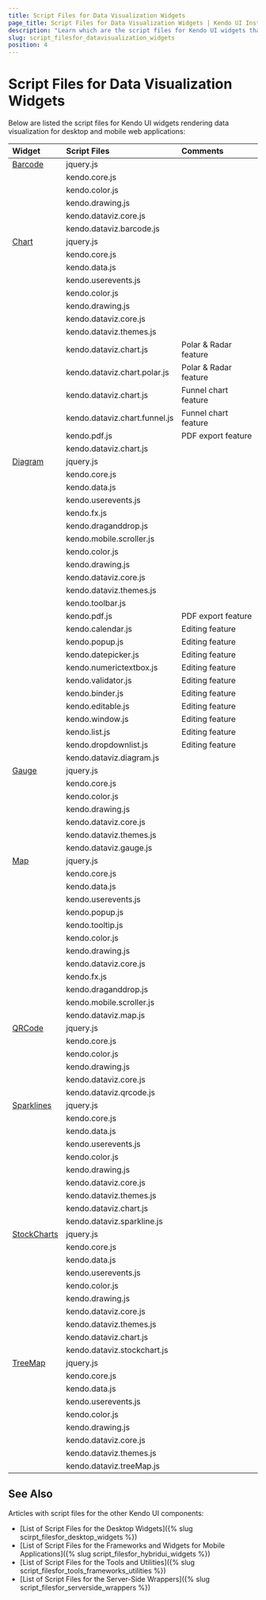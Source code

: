 ```yaml
---
title: Script Files for Data Visualization Widgets
page_title: Script Files for Data Visualization Widgets | Kendo UI Installation
description: "Learn which are the script files for Kendo UI widgets that render data visualization."
slug: script_filesfor_datavisualization_widgets
position: 4
---
```


# Script Files for Data Visualization Widgets

Below are listed the script files for Kendo UI widgets rendering data visualization for desktop and mobile web applications:

| Widget				| Script Files								|Comments					|
| :---					| :---										|:---						|
| [Barcode](http://demos.telerik.com/kendo-ui/barcode/index)| jquery.js| 						|
| 						| kendo.core.js								| 							|
| 						| kendo.color.js							| 							|
| 						| kendo.drawing.js							| 							|
| 						| kendo.dataviz.core.js						| 							|
| 						| kendo.dataviz.barcode.js					| 							|
| [Chart](http://demos.telerik.com/kendo-ui/chart-api/index)| jquery.js|						|
| 						| kendo.core.js								| 							|
| 						| kendo.data.js								| 							|
| 						| kendo.userevents.js						| 							|
| 						| kendo.color.js							| 							|
| 						| kendo.drawing.js							| 							|
| 						| kendo.dataviz.core.js						| 							|
| 						| kendo.dataviz.themes.js					| 							|
| 						| kendo.dataviz.chart.js					| Polar & Radar feature		|
| 						| kendo.dataviz.chart.polar.js 				| Polar & Radar feature		|
| 						| kendo.dataviz.chart.js 					| Funnel chart feature 		|
| 						| kendo.dataviz.chart.funnel.js				| Funnel chart feature		|
| 						| kendo.pdf.js 								| PDF export feature		|
| 						| kendo.dataviz.chart.js					| 							|
| [Diagram](http://demos.telerik.com/kendo-ui/diagram/index)| jquery.js|						|
| 						| kendo.core.js								| 							|
| 						| kendo.data.js								| 							|
| 						| kendo.userevents.js						|  							|
| 						| kendo.fx.js								| 							|
| 						| kendo.draganddrop.js						| 							|
| 						| kendo.mobile.scroller.js					| 							|
| 						| kendo.color.js							| 							|
| 						| kendo.drawing.js							| 							|
| 						| kendo.dataviz.core.js						| 							|
| 						| kendo.dataviz.themes.js					| 							|
| 						| kendo.toolbar.js							| 							|
| 						| kendo.pdf.js 								| PDF export feature		|
| 						| kendo.calendar.js							| Editing feature			|
| 						| kendo.popup.js 							| Editing feature			|
| 						| kendo.datepicker.js 						| Editing feature			|
| 						| kendo.numerictextbox.js 					| Editing feature			|
| 						| kendo.validator.js 						| Editing feature			|
| 						| kendo.binder.js 							| Editing feature			|
| 						| kendo.editable.js 						| Editing feature			|
| 						| kendo.window.js 							| Editing feature			|
| 						| kendo.list.js 							| Editing feature			|
| 						| kendo.dropdownlist.js 					| Editing feature			|
| 						| kendo.dataviz.diagram.js					| 							|
| [Gauge](http://demos.telerik.com/kendo-ui/linear-gauge/index)| jquery.js|						|
| 						| kendo.core.js								| 							|
| 						| kendo.color.js							| 							|
| 						| kendo.drawing.js							| 							|
| 						| kendo.dataviz.core.js						| 							|
| 						| kendo.dataviz.themes.js					| 							|
| 						| kendo.dataviz.gauge.js					| 							|
| [Map](http://demos.telerik.com/kendo-ui/map/index)| jquery.js|								|
| 						| kendo.core.js								| 							|
| 						| kendo.data.js								| 							|
| 						| kendo.userevents.js						| 							|
| 						| kendo.popup.js							| 							|
| 						| kendo.tooltip.js							| 							|
| 						| kendo.color.js							| 							|
| 						| kendo.drawing.js							| 							|
| 						| kendo.dataviz.core.js						| 							|
| 						| kendo.fx.js								| 							|
| 						| kendo.draganddrop.js						| 							|
| 						| kendo.mobile.scroller.js					| 							|
| 						| kendo.dataviz.map.js						| 							|
| [QRCode](http://demos.telerik.com/kendo-ui/qrcode/index)| jquery.js|							|
| 						| kendo.core.js								| 							|
| 						| kendo.color.js							| 							|
| 						| kendo.drawing.js							| 							|
| 						| kendo.dataviz.core.js						| 							|
| 						| kendo.dataviz.qrcode.js					| 							|
| [Sparklines](http://demos.telerik.com/kendo-ui/sparklines/index)| jquery.js| 					|
| 						| kendo.core.js								| 							|
| 						| kendo.data.js								| 							|
| 						| kendo.userevents.js						| 							|
| 						| kendo.color.js							| 							|
| 						| kendo.drawing.js							| 							|
| 						| kendo.dataviz.core.js						| 							|
| 						| kendo.dataviz.themes.js					| 							|
| 						| kendo.dataviz.chart.js					| 							|
| 						| kendo.dataviz.sparkline.js				| 							|
| [StockCharts](http://demos.telerik.com/kendo-ui/financial/index)| jquery.js|					|
| 						| kendo.core.js								| 							|
| 						| kendo.data.js								| 							|
| 						| kendo.userevents.js						| 							|
| 						| kendo.color.js							| 							|
| 						| kendo.drawing.js							| 							|
| 						| kendo.dataviz.core.js						| 							|
| 						| kendo.dataviz.themes.js					| 							|
| 						| kendo.dataviz.chart.js					| 							|
| 						| kendo.dataviz.stockchart.js				| 							|
| [TreeMap](http://demos.telerik.com/kendo-ui/treemap/index)| jquery.js|						|
| 						| kendo.core.js								| 							|
| 						| kendo.data.js								| 							|
| 						| kendo.userevents.js						| 							|
| 						| kendo.color.js							| 							|
| 						| kendo.drawing.js							| 							|
| 						| kendo.dataviz.core.js						| 							|
| 						| kendo.dataviz.themes.js					| 							|
| 						| kendo.dataviz.treeMap.js					| 							|

## See Also

Articles with script files for the other Kendo UI components:

+ [List of Script Files for the Desktop Widgets]({% slug scirpt_filesfor_desktop_widgets %})  
+ [List of Script Files for the Frameworks and Widgets for Mobile Applications]({% slug script_filesfor_hybridui_widgets %})
+ [List of Script Files for the Tools and Utilities]({% slug script_filesfor_tools_frameworks_utilities %})
+ [List of Script Files for the Server-Side Wrappers]({% slug script_filesfor_serverside_wrappers %})